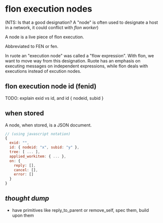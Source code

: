 
# flon execution nodes

(NTS: Is that a good designation? A "node" is often used to designate a host in a network, it could conflict with _flon worker_)

A node is a live piece of flon execution.

Abbreviated to FEN or fen.

In ruote an "execution node" was called a "flow expression". With flon, we want to move way from this designation. Ruote has an emphasis on executing messages on independent expressions, while flon deals with executions instead of excution nodes.


## flon execution node id (fenid)

TODO: explain exid vs id, and id { nodeid, subid }


## when stored

A node, when stored, is a JSON document.

```javascript
// (using javascript notation)
{
  exid: "",
  id: { nodeid: "x", subid: "y" },
  tree: [ ... ],
  applied_workitem: { ... },
  on: {
    reply: [],
    cancel: [],
    error: []
  }
}
```

## _thought dump_

* have primitives like reply_to_parent or remove_self, spec them, build upon them

